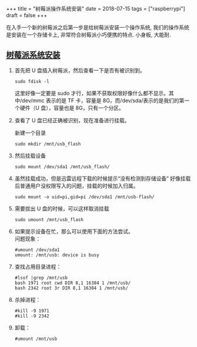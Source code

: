 +++
title = "树莓派操作系统安装"
date = 2018-07-15
tags = ["raspberrypi"]
draft = false
+++

在入手一个新的树莓派之后第一步是给树莓派安装一个操作系统, 我们的操作系统是安装在一个存储卡上, 非常符合树莓派小巧便携的特点. 小身板, 大能耐.

<!--more-->

## [树莓派系统安装](https://www.raspberrypi.org/documentation/installation/installing-images/)

1. 首先把 U 盘插入树莓派，然后查看一下是否有被识别到。

   ```shell
   sudo fdisk -l
   ```

   这里好像一定要是 sudo 才行，如果不获取权限好像什么都不显示。其中/dev/mmc 表示的是 TF 卡，容量是 8G，而/dev/sda/表示的是我们的第一个硬件（U 盘），容量也是 8G，只有一个分区。

2. 查看了 U 盘已经正确被识别，现在准备进行挂载。

   新建一个目录

   ```shell
   sudo mkdir /mnt/usb_flash
   ```

3. 然后挂载设备

   ```shell
   sudo mount /dev/sda1 /mnt/usb_flash/
   ```

4. 虽然挂载成功，但是迅雷远程下载的时候提示“没有检测到存储设备” 好像挂载后普通用户没权限写入的问题，挂载的时候加入归属。

   ```shell
   sudo mount -o uid=pi,gid=pi /dev/sda1 /mnt/usb-flash/
   ```

5. 需要拔出 U 盘的时候，可以这样取消挂载

   ```shell
   sudo umount /mnt/usb_flash
   ```

6. 如果提示设备在忙，那么可以使用下面的方法尝试。  
   问题现象：

   ```shell
   #umount /dev/sda1
   umount: /mnt/usb: device is busy
   ```

7. 查找占用目录进程：

   ```shell
   #lsof |grep /mnt/usb
   bash 1971 root cwd DIR 8,1 16384 1 /mnt/usb/
   bash 2342 root 3r DIR 8,1 16384 1 /mnt/usb/
   ```

8. 杀掉进程：

   ```shell
   #kill -9 1971
   #kill -9 2342
   ```

9. 卸载：

   ```shell
   #umount /mnt/usb
   ```
